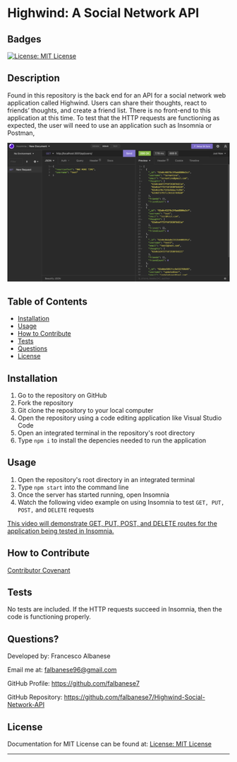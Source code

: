 # Highwind: A Social Network API

## Badges

[![License: MIT License](https://img.shields.io/badge/license-MIT%20License-blue)](https://choosealicense.com/licenses/mit/)

## Description

Found in this repository is the back end for an API for a social network web application called Highwind. Users can share their thoughts, react to friends’ thoughts, and create a friend list. There is no front-end to this application at this time. To test that the HTTP requests are functioning as expected, the user will need to use an application such as Insomnia or Postman,

![GET Request from application in Insomnia](./assets/Screen%20Shot%202022-07-27%20at%203.00.10%20AM.png)

## Table of Contents

- [Installation](#installation)
- [Usage](#usage)
- [How to Contribute](#how-to-contribute)
- [Tests](#tests)
- [Questions](#questions)
- [License](#license)

## Installation

1. Go to the repository on GitHub
2. Fork the repository
3. Git clone the repository to your local computer
4. Open the repository using a code editing application like Visual Studio Code
5. Open an integrated terminal in the repository's root directory
6. Type `npm i` to install the depencies needed to run the application

## Usage

1. Open the repository's root directory in an integrated terminal
2. Type `npm start` into the command line
3. Once the server has started running, open Insomnia
4. Watch the following video example on using Insomnia to test `GET, PUT, POST,` and `DELETE` requests

[This video will demonstrate GET, PUT, POST, and DELETE routes for the application being tested in Insomnia.](https://drive.google.com/file/d/1o2XRU0hjI8RgM6ejXaQ0IJ6tbtRbRbv6/view?usp=sharing)

## How to Contribute

[Contributor Covenant](https://www.contributor-covenant.org/)

## Tests

No tests are included. If the HTTP requests succeed in Insomnia, then the code is functioning properly.

## Questions?

Developed by: Francesco Albanese

Email me at: falbanese96@gmail.com

GitHub Profile: https://github.com/falbanese7

GitHub Repository: https://github.com/falbanese7/Highwind-Social-Network-API

## License

Documentation for MIT License can be found at:
[License: MIT License](https://choosealicense.com/licenses/mit/)

---

